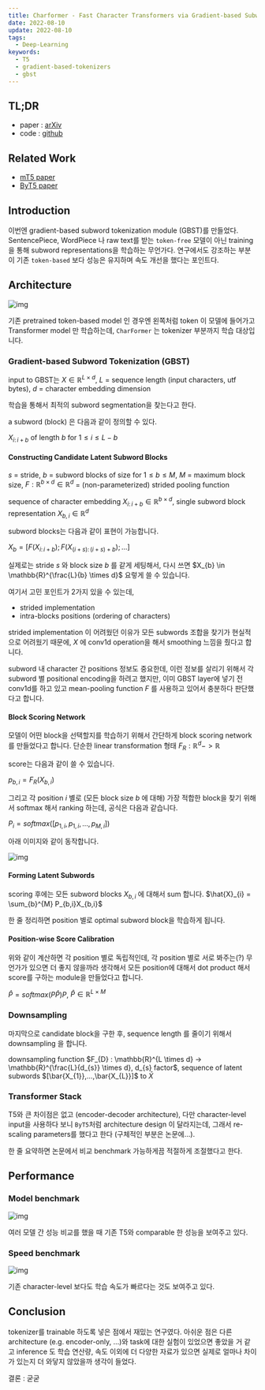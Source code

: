 ```yaml
---
title: Charformer - Fast Character Transformers via Gradient-based Subword Tokenization
date: 2022-08-10
update: 2022-08-10
tags:
  - Deep-Learning
keywords:
  - T5
  - gradient-based-tokenizers
  - gbst
---
```


## TL;DR

* paper : [arXiv](https://arxiv.org/pdf/2106.12672.pdf)
* code : [github](https://github.com/google-research/google-research/tree/master/charformer)

## Related Work

* [mT5 paper](https://arxiv.org/abs/2010.11934)
* [ByT5 paper](https://arxiv.org/abs/2105.13626)

## Introduction

이번엔 gradient-based subword tokenization module (GBST)를 만들었다. SentencePiece, WordPiece 나 raw text를 받는 `token-free` 모델이 아닌 training을 통해 subword representations을 학습하는 무언가다. 연구에서도 강조하는 부분이 기존 `token-based` 보다 성능은 유지하며 속도 개선을 했다는 포인트다.

## Architecture

![img](./diff_architecture.png)

기존 pretrained token-based model 인 경우엔 왼쪽처럼 token 이 모델에 들어가고 Transformer model 만 학습하는데, `CharFormer` 는 tokenizer 부분까지 학습 대상입니다.

### Gradient-based Subword Tokenization (GBST)

input to GBST는 $X \in \mathbb{R}^{L \times d}$, $L$ = sequence length (input characters, utf bytes), $d$ = character embedding dimension

학습을 통해서 최적의 subword segmentation을 찾는다고 한다.

a subword (block) 은 다음과 같이 정의할 수 있다.

$X_{i \colon i + b}$ of length $b$ for $1 \leq i \leq L- b$

#### Constructing Candidate Latent Subword Blocks

$s$ = stride, $b$ = subword blocks of size for $1 \leq b \leq M$, $M$ = maximum block size, $F : \mathbb{R}^{b \times d} \in \mathbb{R}^{d}$ = (non-parameterized) strided pooling function

sequence of character embedding $X_{i \colon i + b} \in \mathbb{R}^{b \times d}$, single subword block representation $X_{b,i} \in \mathbb{R} ^ {d}$

subword blocks는 다음과 같이 표현이 가능합니다.

$X_{b} = [F(X_{i \colon i+b});F(X_{(i+s) \colon (i+s)+b});...]$

실제로는 stride $s$ 와 block size $b$ 를 같게 세팅해서, 다시 쓰면 $X_{b} \in \mathbb{R}^{\frac{L}{b} \times d}$ 요렇게 쓸 수 있습니다.

여기서 고민 포인트가 2가지 있을 수 있는데,

* strided implementation
* intra-blocks positions (ordering of characters)

strided implementation 이 어려웠던 이유가 모든 subwords 조합을 찾기가 현실적으로 어려웠기 때문에, $X$ 에 conv1d operation을 해서 smoothing 느낌을 줬다고 합니다.

subword 내 character 간 positions 정보도 중요한데, 이런 정보를 살리기 위해서 각 subword 별 positional encoding을 하려고 했지만, 이미 GBST layer에 넣기 전 conv1d를 하고 있고 mean-pooling function $F$ 를 사용하고 있어서 충분하다 판단했다고 합니다.

#### Block Scoring Network

모델이 어떤 block을 선택할지를 학습하기 위해서 간단하게 block scoring network 를 만들었다고 합니다.
단순한 linear transformation 형태 $F_{R} : \mathbb{R}^{d} -> \mathbb{R}$

score는 다음과 같이 쓸 수 있습니다.

$p_{b,i} = F_{R}(X_{b,i})$

그리고 각 position $i$ 별로 (모든 block size $b$ 에 대해) 가장 적합한 block을 찾기 위해서 softmax 해서 ranking 하는데, 공식은 다음과 같습니다.

$P_{i} = softmax([p_{1,i},p_{1,i},...,p_{M,i}])$

아래 이미지와 같이 동작합니다.

![img](./subword_block_scoring.png)

#### Forming Latent Subwords

scoring 후에는 모든 subword blocks $X_{b,i}$ 에 대해서 sum 합니다. $\hat{X}_{i} = \sum_{b}^{M} P_{b,i}X_{b,i}$

한 줄 정리하면 position 별로 optimal subword block을 학습하게 됩니다.

#### Position-wise Score Calibration

위와 같이 계산하면 각 position 별로 독립적인데, 각 position 별로 서로 봐주는(?) 무언가가 있으면 더 좋지 않을까라 생각해서 모든 position에 대해서 dot product 해서 score를 구하는 module을 만들었다고 합니다.

$\hat{P} = softmax(P\hat{P})P$, $\hat{P} \in \mathbb{R}^{L \times M}$

### Downsampling

마지막으로 candidate block을 구한 후, sequence length 를 줄이기 위해서 downsampling 을 합니다.

downsampling function $F_{D} : \mathbb{R}^{L \times d} -> \mathbb{R}^{\frac{L}{d_{s}} \times d}, d_{s} factor$, sequence of latent subwords $[\bar{X_{1}},...,\bar{X_{L}}]$ to $\bar{X}$

### Transformer Stack

T5와 큰 차이점은 없고 (encoder-decoder architecture), 다만 character-level input을 사용하다 보니 `ByT5`처럼 architecture design 이 달라지는데, 그래서 re-scaling parameters를 했다고 한다 (구체적인 부분은 논문에...).

한 줄 요약하면 논문에서 비교 benchmark 가능하게끔 적절하게 조절했다고 한다.

## Performance

### Model benchmark

![img](./performances.png)

여러 모델 간 성능 비교를 했을 때 기존 T5와 comparable 한 성능을 보여주고 있다.

### Speed benchmark

![img](./speed_benchmark.png)

기존 character-level 보다도 학습 속도가 빠르다는 것도 보여주고 있다.

## Conclusion

tokenizer를 trainable 하도록 넣은 점에서 재밌는 연구였다. 아쉬운 점은 다른 architecture (e.g. encoder-only, ...)와 task에 대한 실험이 있었으면 좋았을 거 같고 inference 도 학습 연산량, 속도 이외에 더 다양한 자료가 있으면 실제로 얼마나 차이가 있는지 더 와닿지 않았을까 생각이 들었다.

결론 : 굳굳
